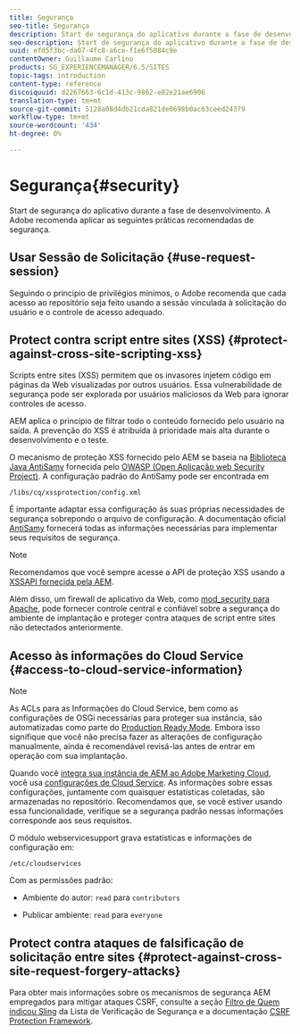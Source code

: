 ```yaml
---
title: Segurança
seo-title: Segurança
description: Start de segurança do aplicativo durante a fase de desenvolvimento
seo-description: Start de segurança do aplicativo durante a fase de desenvolvimento
uuid: efd5f3bc-da07-4fc8-a6ce-f1e6f5084c9e
contentOwner: Guillaume Carlino
products: SG_EXPERIENCEMANAGER/6.5/SITES
topic-tags: introduction
content-type: reference
discoiquuid: d2267663-6c1d-413c-9862-e82e21ae6906
translation-type: tm+mt
source-git-commit: 5128a08d4db21cda821de0698b0ac63ceed24379
workflow-type: tm+mt
source-wordcount: '434'
ht-degree: 0%

---
```



# Segurança{#security}

Start de segurança do aplicativo durante a fase de desenvolvimento. A Adobe recomenda aplicar as seguintes práticas recomendadas de segurança.

## Usar Sessão de Solicitação {#use-request-session}

Seguindo o princípio de privilégios mínimos, o Adobe recomenda que cada acesso ao repositório seja feito usando a sessão vinculada à solicitação do usuário e o controle de acesso adequado.

## Protect contra script entre sites (XSS) {#protect-against-cross-site-scripting-xss}

Scripts entre sites (XSS) permitem que os invasores injetem código em páginas da Web visualizadas por outros usuários. Essa vulnerabilidade de segurança pode ser explorada por usuários maliciosos da Web para ignorar controles de acesso.

AEM aplica o princípio de filtrar todo o conteúdo fornecido pelo usuário na saída. A prevenção do XSS é atribuída à prioridade mais alta durante o desenvolvimento e o teste.

O mecanismo de proteção XSS fornecido pelo AEM se baseia na [Biblioteca Java AntiSamy](https://www.owasp.org/index.php/Category:OWASP_AntiSamy_Project) fornecida pelo [OWASP (Open Aplicação web Security Project)](https://www.owasp.org/). A configuração padrão do AntiSamy pode ser encontrada em

`/libs/cq/xssprotection/config.xml`

É importante adaptar essa configuração às suas próprias necessidades de segurança sobrepondo o arquivo de configuração. A documentação oficial [AntiSamy](https://www.owasp.org/index.php/Category:OWASP_AntiSamy_Project) fornecerá todas as informações necessárias para implementar seus requisitos de segurança.

>[!NOTE]
>
>Recomendamos que você sempre acesse a API de proteção XSS usando a [XSSAPI fornecida pela AEM](https://helpx.adobe.com/experience-manager/6-5/sites/developing/using/reference-materials/javadoc/com/adobe/granite/xss/XSSAPI.html).

Além disso, um firewall de aplicativo da Web, como [mod_security para Apache](https://www.modsecurity.org), pode fornecer controle central e confiável sobre a segurança do ambiente de implantação e proteger contra ataques de script entre sites não detectados anteriormente.

## Acesso às informações do Cloud Service {#access-to-cloud-service-information}

>[!NOTE]
>
>As ACLs para as Informações do Cloud Service, bem como as configurações de OSGi necessárias para proteger sua instância, são automatizadas como parte do [Production Ready Mode](/help/sites-administering/production-ready.md). Embora isso signifique que você não precisa fazer as alterações de configuração manualmente, ainda é recomendável revisá-las antes de entrar em operação com sua implantação.

Quando você [integra sua instância de AEM ao Adobe Marketing Cloud](/help/sites-administering/marketing-cloud.md), você usa [configurações de Cloud Service](/help/sites-developing/extending-cloud-config.md). As informações sobre essas configurações, juntamente com quaisquer estatísticas coletadas, são armazenadas no repositório. Recomendamos que, se você estiver usando essa funcionalidade, verifique se a segurança padrão nessas informações corresponde aos seus requisitos.

O módulo webservicesupport grava estatísticas e informações de configuração em:

`/etc/cloudservices`

Com as permissões padrão:

* Ambiente do autor: `read` para `contributors`

* Publicar ambiente: `read` para `everyone`

## Protect contra ataques de falsificação de solicitação entre sites {#protect-against-cross-site-request-forgery-attacks}

Para obter mais informações sobre os mecanismos de segurança AEM empregados para mitigar ataques CSRF, consulte a seção [Filtro de Quem indicou Sling](/help/sites-administering/security-checklist.md#protect-against-cross-site-request-forgery) da Lista de Verificação de Segurança e a documentação [CSRF Protection Framework](/help/sites-developing/csrf-protection.md).